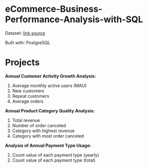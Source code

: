 # eCommerce-Business-Performance-Analysis-with-SQL

Dataset: [link source](https://drive.google.com/file/d/1D1g4J9HZwssRUdBesgRS-58zbwakCTGP/view?usp=sharing)

Built with: PostgreSQL

# Projects

**Annual Customer Activity Growth Analysis:**
1. Average monthly active users (MAU)
2. New customers
3. Repeat customers
4. Average orders

**Annual Product Category Quality Analysis:**
1. Total revenue
2. Number of order canceled
3. Category with highest revenue
4. Category with most order canceled

**Analysis of Annual Payment Type Usage:**
1. Count value of each payment type (yearly)
2. Count value of each payment type (total)
